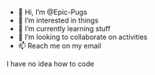 - 👋 Hi, I’m @Epic-Pugs 
- 👀 I’m interested in things
- 🌱 I’m currently learning stuff
- 💞️ I’m looking to collaborate on activities
- 📫 Reach me on my email

I have no idea how to code

<!---
Epic-Pugs/Epic-Pugs is a ✨ special ✨ repository because its `README.md` (this file) appears on your GitHub profile.
You can click the Preview link to take a look at your changes.
--->
